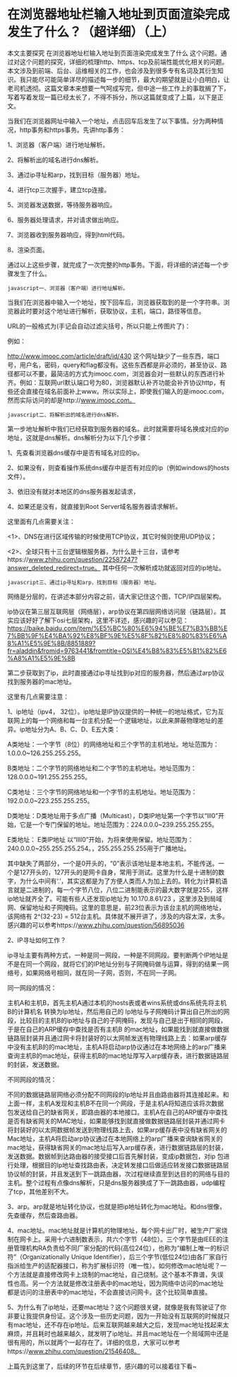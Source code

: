 # 在浏览器地址栏输入地址到页面渲染完成发生了什么？（超详细）（上） 

本文主要探究 在浏览器地址栏输入地址到页面渲染完成发生了什么 这个问题。通过对这个问题的探究，详细的梳理http、https、tcp及前端性能优化相关的问题。本文涉及到前端、后台、运维相关的工作，也会涉及到很多专有名词及其衍生知识。我只能尽可能简单详尽的描述每一步的细节，最大的期望就是让小白明白，让老司机透彻。这篇文章本来想要一气呵成写完，但中途一些工作上的事耽搁了下，写着写着发现一篇已经太长了，不得不拆分，所以这篇就变成了上篇，以下是正文。

当我们在浏览器网址中输入一个地址，点击回车后发生了以下事情。分为两种情况，http事务和https事务。先讲http事务：

1、浏览器（客户端）进行地址解析。

2、将解析出的域名进行dns解析。

3、通过ip寻址和arp，找到目标（服务器）地址。

4、进行tcp三次握手，建立tcp连接。

5、浏览器发送数据，等待服务器响应。

6、服务器处理请求，并对请求做出响应。

7、浏览器收到服务器响应，得到html代码。

8、渲染页面。

通过以上这些步骤，就完成了一次完整的http事务。下面，将详细的讲述每一个步骤发生了什么。

```javascript一、浏览器（客户端）进行地址解析。```

当我们在浏览器中输入一个地址，按下回车后，浏览器获取到的是一个字符串。浏览器此时要对这个地址进行解析，获取协议，主机，端口，路径等信息。

URL的一般格式为(手记会自动过滤尖括号，所以只能上传图片了)： 



例如： 

http://www.imooc.com/article/draft/id/430 这个网址缺少了一些东西，端口号，用户名，密码，query和flag都没有。这些东西都是非必须的，甚至协议、路径都可以不要，最简洁的方式为imooc.com，浏览器会对一些默认的东西进行补齐。例如：互联网url默认端口号为80，浏览器默认补齐功能会补齐协议http，有些还会直接在域名前面补上www。所以实际上，即使我们输入的是imooc.com，然而实际访问的却是http://www.imooc.com。

```javascript二、将解析出的域名进行dns解析。```

第一步地址解析中我们已经获取到服务器的域名。此时就需要将域名换成对应的ip地址，这就是dns解析。dns解析分为以下几个步骤：

1、先查看浏览器dns缓存中是否有域名对应的ip。

2、如果没有，则查看操作系统dns缓存中是否有对应的ip（例如windows的hosts文件）。

3、依旧没有就对本地区的dns服务器发起请求，

4、如果还是没有，就直接到Root Server域名服务器请求解析。

这里面有几点需要关注：

<1>、DNS在进行区域传输的时候使用TCP协议，其它时候则使用UDP协议；

<2>、全球只有十三台逻辑根服务器，为什么是十三台，请参考https://www.zhihu.com/question/22587247?answer_deleted_redirect=true。 其中任何一次解析成功就返回对应的ip地址。

```javascript三、通过ip寻址和arp，找到目标（服务器）地址。```

网络是分层的，在讲述本部分内容之前，请大家记住这个图，TCP/IP四层架构。

ip协议在第三层互联网层（网络层），arp协议在第四层网络访问层（链路层）。其实应该好好了解下osi七层架构，这里不详述，感兴趣的可以参见：https://baike.baidu.com/item/%E5%BC%80%E6%94%BE%E7%B3%BB%E7%BB%9F%E4%BA%92%E8%BF%9E%E5%8F%82%E8%80%83%E6%A8%A1%E5%9E%8B/8851889?fr=aladdin&fromid=9763441&fromtitle=OSI%E4%B8%83%E5%B1%82%E6%A8%A1%E5%9E%8B

第二步获取到了ip，此时直接通过ip寻址找到ip对应的服务器，然后通过arp协议找到服务器的mac地址。

这里有几点需要注意：

1、ip地址（ipv4， 32位）。ip地址是IP协议提供的一种统一的地址格式，它为互联网上的每一个网络和每一台主机分配一个逻辑地址，以此来屏蔽物理地址的差异。ip地址分为A、B、C、D、E五大类：

A类地址：一个字节（8位）的网络地址和三个字节的主机地址。地址范围为：1.0.0.0~126.255.255.255。

B类地址：二个字节的网络地址和二个字节的主机地址。地址范围为：128.0.0.0~191.255.255.255。

C类地址：三个字节的网络地址和一个字节的主机地址。地址范围为：192.0.0.0~223.255.255.255。

D类地址：D类地址用于多点广播（Multicast），D类IP地址第一个字节以“lll0”开始，它是一个专门保留的地址。地址范围为：224.0.0.0~239.255.255.255。

E类地址： E类IP地址 以“llll0”开始，为将来使用保留。地址范围为：240.0.0.0~255.255.255.254。，255.255.255.255用于广播地址。

其中缺失了两部分，一个是0开头的，“0”表示该地址是本地主机，不能传送。一个是127开头的，127开头的是网卡自身，常用于测试。这里为什么是十进制的数字，为什么中间有‘.’，其实这都是为了方便人类而人为加上去的。转化为计算机语言就是二进制的，每一个字节八位，八位二进制能表示的最大数字就是255，这样ip地址就齐全了。可能有些人还发现ip地址为 10.170.8.61/23 ，这里涉及到局域网、保留地址和子网掩码。这里的意思是，前23位表示为该台主机的网络地址，该网络有 2^(32-23) = 512台主机。具体就不展开讲了，涉及的内容太深，太多。感兴趣的可以参考https://www.zhihu.com/question/56895036

2、IP寻址如何工作？

ip寻址主要有两种方式，一种是同一网段，一种是不同网段。要判断两个IP地址是不是在同一个网段，就将它们的IP地址分别与子网掩码做与运算，得到的结果一网络号，如果网络号相同，就在同一子网，否则，不在同一子网。

同一网段的情况：

主机A和主机B，首先主机A通过本机的hosts表或者wins系统或dns系统先将主机B的计算机名  转换为Ip地址，然后用自己的 Ip地址与子网掩码计算出自己所出的网段，比较目的主机B的ip地址与自己的子网掩码，发现与自己是出于相同的网段，于是在自己的ARP缓存中查找是否有主机B 的mac地址，如果能找到就直接做数据链路层封装并且通过网卡将封装好的以太网帧发送有物理线路上去：如果arp缓存中没有主机B的的mac地址，主机A将启动arp协议通过在本地网络上的arp广播来查询主机B的mac地址，获得主机B的mac地址厚写入arp缓存表，进行数据链路层的封装，发送数据。

不同网段的情况：

不同的数据链路层网络必须分配不同网段的Ip地址并且由路由器将其连接起来。和上面一样，主机A发现和主机B不在同一个网段，于是主机A将知道应该将次数据包发送给自己的缺省网关，即路由器的本地接口。主机A在自己的ARP缓存中查找是否有缺省网关的MAC地址，如果能够找到就直接做数据链路层封装并通过网卡 将封装好的以太网数据帧发送到物理线路上去，如果arp缓存表中没有缺省网关的Mac地址，主机A将启动arp协议通过在本地网络上的arp广播来查询缺省网关的mac地址，获得缺省网关的mac地址后写入arp缓存表，进行数据链路层的封装，发送数据。数据帧到达路由器的接受接口后首先解封装，变成ip数据包，对ip 包进行处理，根据目的Ip地址查找路由表，决定转发接口后做适应转发接口数据链路层协议帧的封装，并且发送到下一跳路由器，次过程继续直至到达目的的网络与目的主机。整个过程有点像dns解析，只是dns服务器换成了下一跳路由器，udp编程了tcp，其他差别不大。

3、arp。arp就是地址转化协议，也就是把ip地址转化为mac地址。和dns很像，先查缓存，然后查路由器。

4、mac地址。mac地址就是计算机的物理地址，每个网卡出厂时，被生产厂家烧制在网卡上。采用十六进制数表示，共六个字节（48位）。三个字节是由IEEE的注册管理机构RA负责给不同厂家分配的代码(高位24位），也称为“编制上唯一的标识符”（Organizationally Unique Identifier），后三个字节(低位24位)由各厂家自行指派给生产的适配器接口，称为扩展标识符（唯一性）。如何修改mac地址呢？一个方法就是直接修改网卡上烧制的mac地址，自己烧制。这个基本不靠谱，失误性也高。另一个方法就是修改注册表中的mac地址，因为网络中访问的mac地址都是访问的注册表中的mac地址，不会直接访问网卡。这个比较简单直接。

5、为什么有了ip地址，还要mac地址？这个问题很关键，就像是我有驾驶证了你非要让我提供身份证。这个涉及一些历史问题，因为一开始没有互联网的时候就只有mac地址，还不存在ip地址。后来互联网越来越大之后，发现mac地址找起来太麻烦，并且耗时也越来越久，就发明了ip地址。并且mac地址在一个局域网中还是很有用的，所以就两个一起存在了。详细的信息，大家可以参考https://www.zhihu.com/question/21546408。

上篇先到这里了，后续的环节在后续章节，感兴趣的可以接着往下看~

